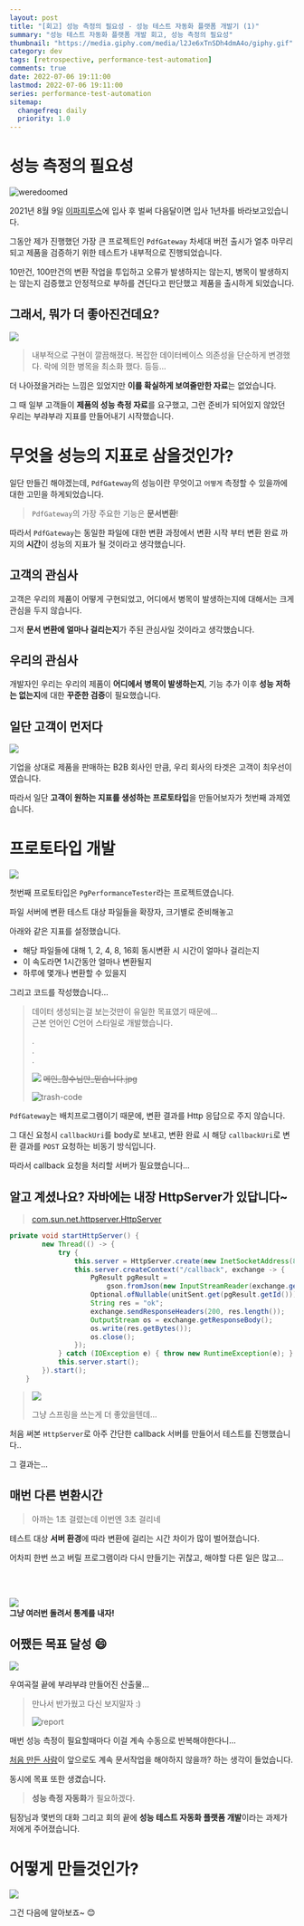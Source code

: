 ```yaml
---
layout: post
title: "[회고] 성능 측정의 필요성 - 성능 테스트 자동화 플랫폼 개발기 (1)"
summary: "성능 테스트 자동화 플랫폼 개발 회고, 성능 측정의 필요성"
thumbnail: "https://media.giphy.com/media/l2Je6xTnSDh4dmA4o/giphy.gif"
category: dev
tags: [retrospective, performance-test-automation]
comments: true
date: 2022-07-06 19:11:00
lastmod: 2022-07-06 19:11:00
series: performance-test-automation
sitemap: 
  changefreq: daily
  priority: 1.0
---
```

# 성능 측정의 필요성

![weredoomed](https://media.giphy.com/media/l2Je6xTnSDh4dmA4o/giphy.gif)

2021년 8월 9일 [이파피루스](https://www.epapyrus.com)에 입사 후 벌써 다음달이면 입사 1년차를 바라보고있습니다.

그동안 제가 진행했던 가장 큰 프로젝트인 `PdfGateway` 차세대 버전 출시가 얼추 마무리되고 제품을 검증하기 위한 테스트가 내부적으로 진행되었습니다.

10만건, 100만건의 변환 작업을 투입하고 오류가 발생하지는 않는지, 병목이 발생하지는 않는지 검증했고 안정적으로 부하를 견딘다고 판단했고 제품을 출시하게 되었습니다.

## 그래서, 뭐가 더 좋아진건데요?

![](https://media.giphy.com/media/4GIcsQJorDZOU/giphy.gif)
> 내부적으로 구현이 깔끔해졌다. 복잡한 데이터베이스 의존성을 단순하게 변경했다. 락에 의한 병목을 최소화 했다. 등등…
>

더 나아졌을거라는 느낌은 있었지만 **이를 확실하게 보여줄만한 자료**는 없었습니다.

그 때 일부 고객들이 **제품의 성능 측정 자료**를 요구했고, 그런 준비가 되어있지 않았던 우리는 부랴부랴 지표를 만들어내기 시작했습니다.

# 무엇을 성능의 지표로 삼을것인가?

일단 만들긴 해야겠는데, `PdfGateway`의 성능이란 무엇이고 `어떻게` 측정할 수 있을까에 대한 고민을 하게되었습니다.

> `PdfGateway`의 가장 주요한 기능은 **문서변환**!
>

따라서 `PdfGateway`는 동일한 파일에 대한 변환 과정에서 변환 시작 부터 변환 완료 까지의 **시간**이 성능의 지표가 될 것이라고 생각했습니다.

## 고객의 관심사

고객은 우리의 제품이 어떻게 구현되었고, 어디에서 병목이 발생하는지에 대해서는 크게 관심을 두지 않습니다.

그저 **문서 변환에 얼마나 걸리는지**가 주된 관심사일 것이라고 생각했습니다.

## 우리의 관심사

개발자인 우리는 우리의 제품이 **어디에서 병목이 발생하는지**, 기능 추가 이후 **성능 저하는 없는지**에 대한 **꾸준한 검증**이 필요했습니다.

## 일단 고객이 먼저다

![](https://media.giphy.com/media/3o6Mbe90zhQaXhWSw8/giphy.gif)

기업을 상대로 제품을 판매하는 B2B 회사인 만큼, 우리 회사의 타겟은 고객이 최우선이였습니다.

따라서 일단 **고객이 원하는 지표를 생성하는 프로토타입**을 만들어보자가 첫번째 과제였습니다.

# 프로토타입 개발

![](https://media.giphy.com/media/hbd8nlok7kqnS/giphy.gif)

첫번째 프로토타입은 `PgPerformanceTester`라는 프로젝트였습니다.

파일 서버에 변환 테스트 대상 파일들을 확장자, 크기별로 준비해놓고

아래와 같은 지표를 설정했습니다.

- 해당 파일들에 대해 1, 2, 4, 8, 16회 동시변환 시 시간이 얼마나 걸리는지
- 이 속도라면 1시간동안 얼마나 변환될지
- 하루에 몇개나 변환할 수 있을지

그리고 코드를 작성했습니다…

> 데이터 생성되는걸 보는것만이 유일한 목표였기 때문에...  
> 근본 언어인 C언어 스타일로 개발했습니다.
>
> .  
> .  
> .
>   
> ![](https://media.giphy.com/media/Zd0EmHgMwPvJfCuypE/giphy.gif)
> ~~메인_함수님만_믿습니다.jpg~~
>
>
> ![trash-code](https://github.com/outstanding1301/outstanding1301.github.io/blob/master/imgs/dev/2022-07-06-performance-test-automation-1/trash-code.png?raw=true)
>

`PdfGateway`는 배치프로그램이기 때문에, 변환 결과를 Http 응답으로 주지 않습니다.

그 대신 요청시 `callbackUri`를 body로 보내고, 변환 완료 시 해당 `callbackUri`로 변환 결과를 `POST` 요청하는  비동기 방식입니다.

따라서 callback 요청을 처리할 서버가 필요했습니다…

## 알고 계셨나요? 자바에는 내장 HttpServer가 있답니다~

> [com.sun.net.httpserver.HttpServer](https://docs.oracle.com/javase/8/docs/jre/api/net/httpserver/spec/com/sun/net/httpserver/HttpServer.html)

```java
private void startHttpServer() {
		new Thread(() -> {
			try {
				this.server = HttpServer.create(new InetSocketAddress(8081), 0);
				this.server.createContext("/callback", exchange -> {
					PgResult pgResult =
						gson.fromJson(new InputStreamReader(exchange.getRequestBody()), PgResult.class);
					Optional.ofNullable(unitSent.get(pgResult.getId())).ifPresent(testUnit -> testUnit.getResult().complete(pgResult));
					String res = "ok";
					exchange.sendResponseHeaders(200, res.length());
					OutputStream os = exchange.getResponseBody();
					os.write(res.getBytes());
					os.close();
				});
			} catch (IOException e) { throw new RuntimeException(e); }
			this.server.start();
		}).start();
	}
```

> ![](https://media.giphy.com/media/l2JdT331SygGYI4wg/giphy.gif)  
> 
> 그냥 스프링을 쓰는게 더 좋았을텐데…

처음 써본 `HttpServer`로 아주 간단한 callback 서버를 만들어서 테스트를 진행했습니다..

그 결과는…

## 매번 다른 변환시간

> 아까는 1초 걸렸는데 이번엔 3초 걸리네
>

테스트 대상 **서버 환경**에 따라 변환에 걸리는 시간 차이가 많이 벌어졌습니다.

어차피 한번 쓰고 버릴 프로그램이라 다시 만들기는 귀찮고, 해야할 다른 일은 많고…

<br>
<br>

![](https://media.giphy.com/media/xp5APxhshrOTPjGBWQ/giphy.gif)
<br>
**그냥 여러번 돌려서 통계를 내자!**

## 어쨌든 목표 달성 😄

![](https://media.giphy.com/media/3orieZOr8fdbGbNmTK/giphy.gif)

우여곡절 끝에 부랴부랴 만들어진 산출물…

> 만나서 반가웠고 다신 보지말자 :)
>
>
> ![report](https://github.com/outstanding1301/outstanding1301.github.io/blob/master/imgs/dev/2022-07-06-performance-test-automation-1/report.png?raw=true)
>

매번 성능 측정이 필요할때마다 이걸 계속 수동으로 반복해야한다니…

[처음 만든 사람](https://namu.wiki/w/%EB%82%98(%EC%9D%B8%EC%B9%AD%EB%8C%80%EB%AA%85%EC%82%AC))이 앞으로도 계속 문서작업을 해야하지 않을까? 하는 생각이 들었습니다.

동시에 목표 또한 생겼습니다.

> **성능 측정 자동화**가 필요하겠다. 

팀장님과 몇번의 대화 그리고 회의 끝에 **성능 테스트 자동화 플랫폼 개발**이라는 과제가 저에게 주어졌습니다.

# 어떻게 만들것인가?

![](https://media.giphy.com/media/3ohs7KViF6rA4aan5u/giphy.gif)

그건 다음에 알아보죠~ 😊
